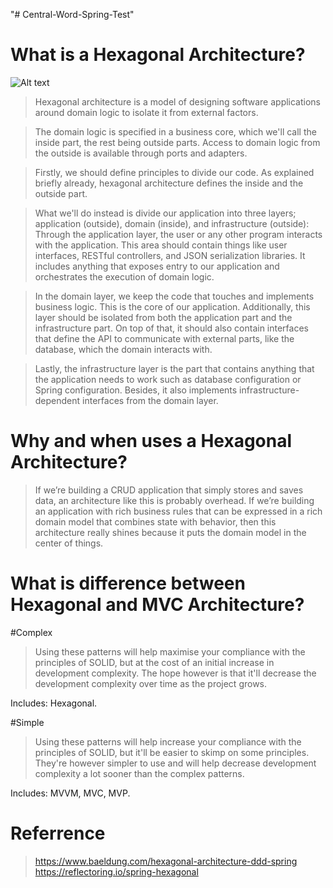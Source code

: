 "# Central-Word-Spring-Test" 

# What is a Hexagonal Architecture?

![Alt text](https://www.baeldung.com/wp-content/uploads/2019/12/DDD-Layers.png)

> Hexagonal architecture is a model of designing software applications around domain logic to isolate it from external factors.

> The domain logic is specified in a business core, which we'll call the inside part, the rest being outside parts. Access to domain logic from the outside is available through ports and adapters. 


> Firstly, we should define principles to divide our code. As explained briefly already, hexagonal architecture defines the inside and the outside part.

> What we'll do instead is divide our application into three layers; application (outside), domain (inside), and infrastructure (outside): Through the application layer, the user or any other program interacts with the application. This area should contain things like user interfaces, RESTful controllers, and         JSON serialization libraries. It includes anything that exposes entry to our application and orchestrates the execution of domain logic.

> In the domain layer, we keep the code that touches and implements business logic. This is the core of our application. Additionally, this layer should be isolated from   both the application part and the infrastructure part. On top of that, it should also contain interfaces that define the API to communicate with external parts, like the database, which the domain interacts with.

> Lastly, the infrastructure layer is the part that contains anything that the application needs to work such as database configuration or Spring configuration. Besides, it also implements infrastructure-dependent interfaces from the domain layer.

# Why and when uses a Hexagonal Architecture?
> If we’re building a CRUD application that simply stores and saves data, an architecture like this is probably overhead. If we’re building an application with rich business rules that can be expressed in a rich domain model that combines state with behavior, then this architecture really shines because it puts the domain model in the center of things.

# What is difference between Hexagonal and MVC Architecture?

#Complex

> Using these patterns will help maximise your compliance with the principles of SOLID, but at the cost of an initial increase in development complexity. The hope however is that it'll decrease the development complexity over time as the project grows.

Includes: Hexagonal.

#Simple

> Using these patterns will help increase your compliance with the principles of SOLID, but it'll be easier to skimp on some principles. They're however simpler to use and will help decrease development complexity a lot sooner than the complex patterns.

Includes: MVVM, MVC, MVP.

# Referrence
> https://www.baeldung.com/hexagonal-architecture-ddd-spring<br/>
> https://reflectoring.io/spring-hexagonal


